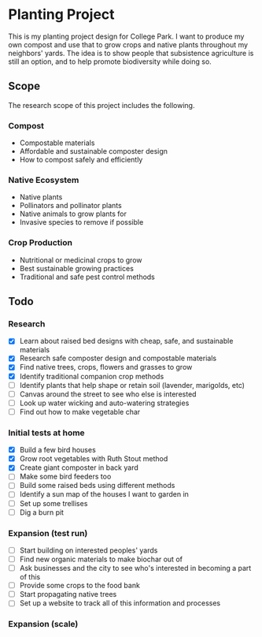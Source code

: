 # Planting Project
This is my planting project design for College Park.
I want to produce my own compost and use that to grow crops and native plants throughout my neighbors' yards.
The idea is to show people that subsistence agriculture is still an option, and to help promote biodiversity while doing so.

## Scope
The research scope of this project includes the following.

### Compost
- Compostable materials
- Affordable and sustainable composter design
- How to compost safely and efficiently

### Native Ecosystem
- Native plants
- Pollinators and pollinator plants
- Native animals to grow plants for
- Invasive species to remove if possible

### Crop Production
- Nutritional or medicinal crops to grow
- Best sustainable growing practices
- Traditional and safe pest control methods

## Todo
### Research
- [x] Learn about raised bed designs with cheap, safe, and sustainable materials
- [x] Research safe composter design and compostable materials
- [x] Find native trees, crops, flowers and grasses to grow
- [x] Identify traditional companion crop methods
- [ ] Identify plants that help shape or retain soil (lavender, marigolds, etc)
- [ ] Canvas around the street to see who else is interested
- [ ] Look up water wicking and auto-watering strategies
- [ ] Find out how to make vegetable char

### Initial tests at home
- [x] Build a few bird houses
- [x] Grow root vegetables with Ruth Stout method
- [x] Create giant composter in back yard
- [ ] Make some bird feeders too
- [ ] Build some raised beds using different methods
- [ ] Identify a sun map of the houses I want to garden in
- [ ] Set up some trellises
- [ ] Dig a burn pit

### Expansion (test run)
- [ ] Start building on interested peoples' yards
- [ ] Find new organic materials to make biochar out of
- [ ] Ask businesses and the city to see who's interested in becoming a part of this
- [ ] Provide some crops to the food bank
- [ ] Start propagating native trees
- [ ] Set up a website to track all of this information and processes

### Expansion (scale)